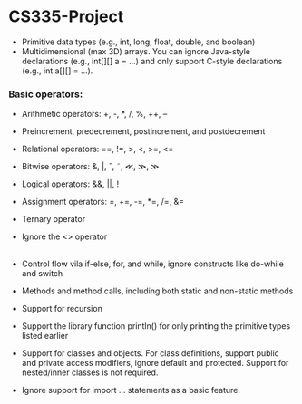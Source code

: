# CS335-Project

- Primitive data types (e.g., int, long, float, double, and boolean)
- Multidimensional (max 3D) arrays. You can ignore Java-style declarations (e.g., int[][] a
= ...) and only support C-style declarations (e.g., int a[][] = ...).

### Basic operators:

- Arithmetic operators: +, -, *, /, %, ++, –
- Preincrement, predecrement, postincrement, and postdecrement
- Relational operators: ==, !=, >, <, >=, <=
- Bitwise operators: &, |, ˆ, ˜, ≪, ≫, ≫
- Logical operators: &&, ||, !
- Assignment operators: =, +=, -=, *=, /=, &=
- Ternary operator
- Ignore the <> operator<br><br>

- Control flow vila if-else, for, and while, ignore constructs like do-while and switch
- Methods and method calls, including both static and non-static methods
- Support for recursion
- Support the library function println() for only printing the primitive types listed earlier
- Support for classes and objects. For class definitions, support public and private access
modifiers, ignore default and protected. Support for nested/inner classes is not required.
- Ignore support for import ... statements as a basic feature.
